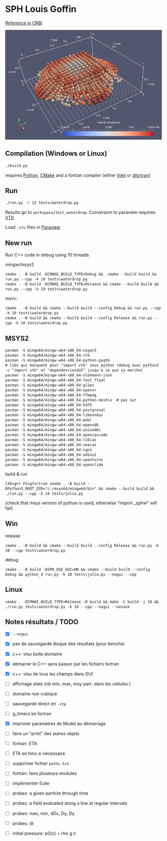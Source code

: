 # SPH Louis Goffin

[Reference in ORBi](http://orbi.ulg.ac.be/handle/2268/156166)

![Screenshot](doc/screenshot.png)

## Compilation (Windows or Linux)

```bash
./build.py
```
requires [Python](https://www.python.org/), [CMake](https://cmake.org/) and a fortran compiler (either [Intel](https://software.intel.com/en-us/fortran-compilers) or [gfortran](https://gcc.gnu.org/fortran/))

## Run

```bash
./run.py -k 12 tests/waterdrop.py
```
Results go to `workspace/test_waterdrop`. Conversion to paraview requires [VTK](http://www.vtk.org/).

Load `.vtu` files in [Paraview](http://www.paraview.org/).


## New run

Run C++ code in debug using 10 threads

mingw/msys2 
```
cmake . -B build -DCMAKE_BUILD_TYPE=Debug &&  cmake --build build && run.py --cpp -k 10 tests\waterdrop.py
cmake . -B build -DCMAKE_BUILD_TYPE=Release && cmake --build build && run.py --cpp -k 10 tests\waterdrop.py
```
msvc:
```
cmake . -B build && cmake --build build --config Debug && run.py --cpp -k 10 tests\waterdrop.py
cmake . -B build && cmake --build build --config Release && run.py --cpp -k 10 tests\waterdrop.py
```



## MSYS2

```
pacman -S mingw64/mingw-w64-x86_64-eigen3
pacman -S mingw64/mingw-w64-x86_64-vtk
pacman -S mingw64/mingw-w64-x86_64-python-pyqt6
# libs qui manquent pour "import vtk" sous python (debug avec python3 -c "import vtk" et "dependenciesGUI" jusqu'à ce que ça marche)
pacman -S mingw64/mingw-w64-x86_64-nlohmann-json
pacman -S mingw64/mingw-w64-x86_64-fast_float
pacman -S mingw64/mingw-w64-x86_64-gl2ps
pacman -S mingw64/mingw-w64-x86_64-openvr
pacman -S mingw64/mingw-w64-x86_64-ffmpeg
pacman -S mingw64/mingw-w64-x86_64-python-meshio  # pas sur
pacman -S mingw64/mingw-w64-x86_64-hdf5
pacman -S mingw64/mingw-w64-x86_64-postgresql
pacman -S mingw64/mingw-w64-x86_64-libexodus
pacman -S mingw64/mingw-w64-x86_64-pdal
pacman -S mingw64/mingw-w64-x86_64-openvdb
pacman -S mingw64/mingw-w64-x86_64-unixodbc
pacman -S mingw64/mingw-w64-x86_64-opencascade
pacman -S mingw64/mingw-w64-x86_64-liblas
pacman -S mingw64/mingw-w64-x86_64-seacas
pacman -S mingw64/mingw-w64-x86_64-cgns
pacman -S mingw64/mingw-w64-x86_64-adios2
pacman -S mingw64/mingw-w64-x86_64-openturns
pacman -S mingw64/mingw-w64-x86_64-openslide
```
build & run 
```
CXX=g++ FC=gfortran cmake . -B build -DPython3_ROOT_DIR="c:/msys64/mingw64/bin" && cmake --build build && ./run.py --cpp -k 10 tests/julia.py
```
(check that msys version of python is used, otherwise "import _sphw" will fail)

## Win

release
```
cmake . -B build && cmake --build build --config Release && run.py -k 10 --cpp tests\waterdrop.py
```

debug
```
cmake . -B build -DSPH_USE_GUI=ON && cmake --build build --config Debug && python_d run.py -k 10 tests\julia.py --nogui --cpp
```

## Linux

```
cmake . -DCMAKE_BUILD_TYPE=Release -B build && make -C build -j 10 && ./run.py tests/waterdrop.py -k 10 --cpp --nogui --nosave
```


## Notes résultats / TODO


  - [x] `--nogui`
  - [x] pas de sauvegarde disque des résultats (pour benchs)
  - [x] c++: visu boite domaine
  - [x] démarrer le C++ sans passer par les fichiers fortran
  - [x] c++: visu de tous les champs dans GUI
  - [ ] affichage stats (nb min, max, moy part. dans les cellules.)
  - [ ] domaine non cubique 
  - [ ] sauvegarde direct en `.vtp`
  - [ ] g_timers en fortran
  - [x] imprimer parametres de Model au démarrage
  - [ ] faire un "print" des autres objets
  - [ ] fortran: ETA
  - [ ] ETA en hms si nécessaire
  - [ ] supprimer fichier `paths.txt`
  - [ ] fortran: faire plusieurs modules
  - [ ] implémenter Euler
  - [ ] probes: a given particle through time
  - [ ] probes: a field evaluated along a line at regular intervals
  - [ ] probes: max, min, dDx, Dy, Dy
  - [ ] probes: dt
  - [ ] initial pressure: p0(z) = rho g z

